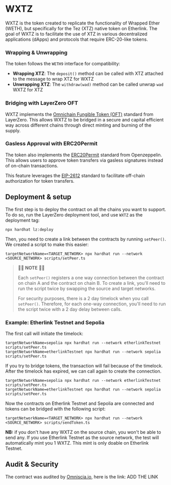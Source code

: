 # WXTZ

WXTZ is the token created to replicate the functionality of Wrapped Ether (WETH), but specifically for the Tez (XTZ) native token on Etherlink. The goal of WXTZ is to facilitate the use of XTZ in various decentralized applications (dApps) and protocols that require ERC-20-like tokens.

### Wrapping & Unwrapping

The token follows the `WETH9` interface for compatibility:

- **Wrapping XTZ**: The `deposit()` method can be called with XTZ attached to the message to wrap XTZ for WXTZ
- **Unwrapping XTZ**: The `withdraw(wad)` method can be called unwrap `wad` WXTZ for XTZ

### Bridging with LayerZero OFT

WXTZ implements the [Omnichain Fungible Token (OFT)](https://docs.layerzero.network/v2/developers/evm/oft/quickstart) standard from LayerZero. This allows WXTZ to be bridged in a secure and capital efficient way across different chains through direct minting and burning of the supply.

### Gasless Approval with ERC20Permit

The token also implements the [ERC20Permit](https://docs.openzeppelin.com/contracts/5.x/api/token/erc20#ERC20Permit) standard from Openzeppelin. This allows users to approve token transfers via gasless signatures instead of on-chain transactions. 

This feature leverages the [EIP-2612](https://eips.ethereum.org/EIPS/eip-2612) standard to facilitate off-chain authorization for token transfers.


## Deployment & setup

The first step is to deploy the contract on all the chains you want to support. To do so, run the LayerZero deployment tool, and use `WXTZ` as the deployment tag:
```
npx hardhat lz:deploy
```

Then, you need to create a link between the contracts by running `setPeer()`. We created a script to make this easier:
```
targetNetworkName=<TARGET_NETWORK> npx hardhat run --network <SOURCE_NETWORK> scripts/setPeer.ts
```

> 🚨🚨 **NOTE** 🚨🚨
> 
> Each `setPeer()` registers a one way connection between the contract on chain A and the contract on chain B. To create a link, you'll need to run the script twice by swapping the source and target networks.
>
> For security purposes, there is a 2 day timelock when you call `setPeer()`. Therefore, for each one-way connection, you'll need to run the script twice with a 2 day delay between calls.

### Example: Etherlink Testnet and Sepolia

The first call will initiate the timelock:

```
targetNetworkName=sepolia npx hardhat run --network etherlinkTestnet scripts/setPeer.ts
targetNetworkName=etherlinkTestnet npx hardhat run --network sepolia scripts/setPeer.ts
```

If you try to bridge tokens, the transaction will fail because of the timelock. After the timelock has expired, we can call again to create the connection.

```
targetNetworkName=sepolia npx hardhat run --network etherlinkTestnet scripts/setPeer.ts
targetNetworkName=etherlinkTestnet npx hardhat run --network sepolia scripts/setPeer.ts
```

Now the contracts on Etherlink Testnet and Sepolia are connected and tokens can be bridged with the following script:

```
targetNetworkName=<TARGET_NETWORK> npx hardhat run --network <SOURCE_NETWORK> scripts/sendToken.ts
```

**NB:** if you don't have any WXTZ on the source chain, you won't be able to send any. If you use Etherlink Testnet as the source network, the test will automatically mint you 1 WXTZ. This mint is only doable on Etherlink Testnet.

## Audit & Security

The contract was audited by [Omniscia.io](https://omniscia.io/), here is the link: ADD THE LINK

